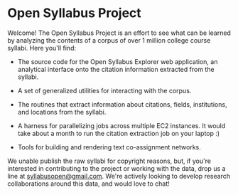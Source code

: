 # Open Syllabus Project

Welcome! The Open Syllabus Project is an effort to see what can be learned by analyzing the contents of a corpus of over 1 million college course syllabi.  Here you'll find:

- The source code for the Open Syllabus Explorer web application, an analytical interface onto the citation information extracted from the syllabi.

- A set of generalized utilities for interacting with the corpus.

- The routines that extract information about citations, fields, institutions, and locations from the syllabi.

- A harness for parallelizing jobs across multiple EC2 instances. It would take about a month to run the citation extraction job on your laptop :)

- Tools for building and rendering text co-assignment networks.

We unable publish the raw syllabi for copyright reasons, but, if you're interested in contributing to the project or working with the data, drop us a line at syllabusopen@gmail.com. We're actively looking to develop research collaborations around this data, and would love to chat!
